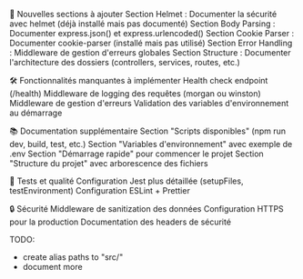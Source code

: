 
🔧 Nouvelles sections à ajouter
Section Helmet : Documenter la sécurité avec helmet (déjà installé mais pas documenté)
Section Body Parsing : Documenter express.json() et express.urlencoded()
Section Cookie Parser : Documenter cookie-parser (installé mais pas utilisé)
Section Error Handling : Middleware de gestion d'erreurs globales
Section Structure : Documenter l'architecture des dossiers (controllers, services, routes, etc.)


🛠️ Fonctionnalités manquantes à implémenter
Health check endpoint (/health)
Middleware de logging des requêtes (morgan ou winston)
Middleware de gestion d'erreurs
Validation des variables d'environnement au démarrage


📚 Documentation supplémentaire
Section "Scripts disponibles" (npm run dev, build, test, etc.)
Section "Variables d'environnement" avec exemple de .env
Section "Démarrage rapide" pour commencer le projet
Section "Structure du projet" avec arborescence des fichiers


🧪 Tests et qualité
Configuration Jest plus détaillée (setupFiles, testEnvironment)
Configuration ESLint + Prettier


🔒 Sécurité
Middleware de sanitization des données
Configuration HTTPS pour la production
Documentation des headers de sécurité


TODO:
- create alias paths to "src/"
- document more